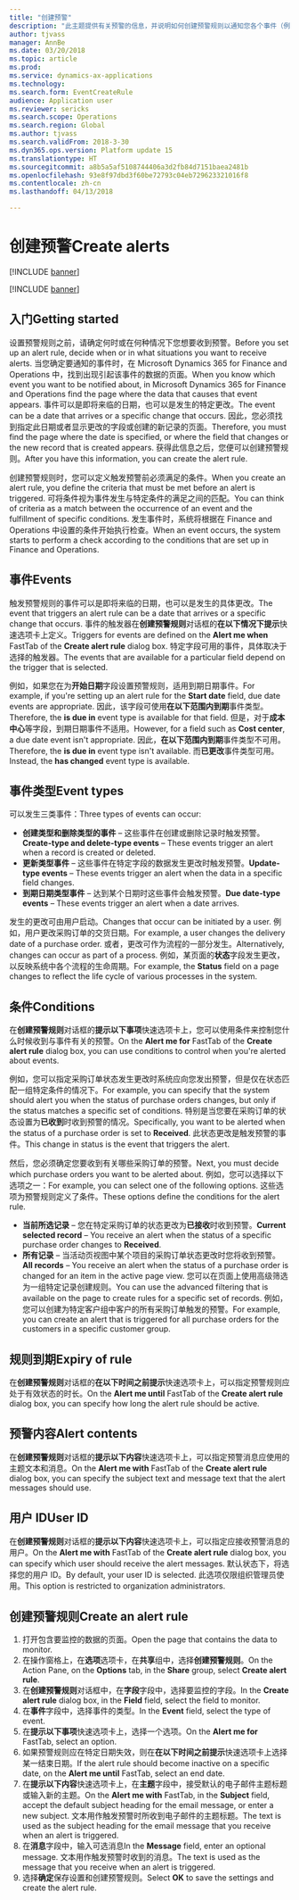 ```yaml
---
title: "创建预警"
description: "此主题提供有关预警的信息，并说明如何创建预警规则以通知您各个事件（例如到达的日期或发生的特定更改）。"
author: tjvass
manager: AnnBe
ms.date: 03/20/2018
ms.topic: article
ms.prod: 
ms.service: dynamics-ax-applications
ms.technology: 
ms.search.form: EventCreateRule
audience: Application user
ms.reviewer: sericks
ms.search.scope: Operations
ms.search.region: Global
ms.author: tjvass
ms.search.validFrom: 2018-3-30
ms.dyn365.ops.version: Platform update 15
ms.translationtype: HT
ms.sourcegitcommit: a8b5a5af5108744406a3d2fb84d7151baea2481b
ms.openlocfilehash: 93e8f97dbd3f60be72793c04eb729623321016f8
ms.contentlocale: zh-cn
ms.lasthandoff: 04/13/2018

---
```


# <a name="create-alerts"></a><span data-ttu-id="6718b-103">创建预警</span><span class="sxs-lookup"><span data-stu-id="6718b-103">Create alerts</span></span>

[!INCLUDE [banner](../includes/banner.md)]

[!INCLUDE [banner](../includes/pre-release.md)]

## <a name="getting-started"></a><span data-ttu-id="6718b-104">入门</span><span class="sxs-lookup"><span data-stu-id="6718b-104">Getting started</span></span>
<span data-ttu-id="6718b-105">设置预警规则之前，请确定何时或在何种情况下您想要收到预警。</span><span class="sxs-lookup"><span data-stu-id="6718b-105">Before you set up an alert rule, decide when or in what situations you want to receive alerts.</span></span> <span data-ttu-id="6718b-106">当您确定要通知的事件时，在 Microsoft Dynamics 365 for Finance and Operations 中，找到出现引起该事件的数据的页面。</span><span class="sxs-lookup"><span data-stu-id="6718b-106">When you know which event you want to be notified about, in Microsoft Dynamics 365 for Finance and Operations find the page where the data that causes that event appears.</span></span> <span data-ttu-id="6718b-107">事件可以是即将来临的日期，也可以是发生的特定更改。</span><span class="sxs-lookup"><span data-stu-id="6718b-107">The event can be a date that arrives or a specific change that occurs.</span></span> <span data-ttu-id="6718b-108">因此，您必须找到指定此日期或者显示更改的字段或创建的新记录的页面。</span><span class="sxs-lookup"><span data-stu-id="6718b-108">Therefore, you must find the page where the date is specified, or where the field that changes or the new record that is created appears.</span></span> <span data-ttu-id="6718b-109">获得此信息之后，您便可以创建预警规则。</span><span class="sxs-lookup"><span data-stu-id="6718b-109">After you have this information, you can create the alert rule.</span></span>

<span data-ttu-id="6718b-110">创建预警规则时，您可以定义触发预警前必须满足的条件。</span><span class="sxs-lookup"><span data-stu-id="6718b-110">When you create an alert rule, you define the criteria that must be met before an alert is triggered.</span></span> <span data-ttu-id="6718b-111">可将条件视为事件发生与特定条件的满足之间的匹配。</span><span class="sxs-lookup"><span data-stu-id="6718b-111">You can think of criteria as a match between the occurrence of an event and the fulfillment of specific conditions.</span></span> <span data-ttu-id="6718b-112">发生事件时，系统将根据在 Finance and Operations 中设置的条件开始执行检查。</span><span class="sxs-lookup"><span data-stu-id="6718b-112">When an event occurs, the system starts to perform a check according to the conditions that are set up in Finance and Operations.</span></span>

## <a name="events"></a><span data-ttu-id="6718b-113">事件</span><span class="sxs-lookup"><span data-stu-id="6718b-113">Events</span></span>
<span data-ttu-id="6718b-114">触发预警规则的事件可以是即将来临的日期，也可以是发生的具体更改。</span><span class="sxs-lookup"><span data-stu-id="6718b-114">The event that triggers an alert rule can be a date that arrives or a specific change that occurs.</span></span> <span data-ttu-id="6718b-115">事件的触发器在**创建预警规则**对话框的**在以下情况下提示**快速选项卡上定义。</span><span class="sxs-lookup"><span data-stu-id="6718b-115">Triggers for events are defined on the **Alert me when** FastTab of the **Create alert rule** dialog box.</span></span> <span data-ttu-id="6718b-116">特定字段可用的事件，具体取决于选择的触发器。</span><span class="sxs-lookup"><span data-stu-id="6718b-116">The events that are available for a particular field depend on the trigger that is selected.</span></span>

<span data-ttu-id="6718b-117">例如，如果您在为**开始日期**字段设置预警规则，适用到期日期事件。</span><span class="sxs-lookup"><span data-stu-id="6718b-117">For example, if you're setting up an alert rule for the **Start date** field, due date events are appropriate.</span></span> <span data-ttu-id="6718b-118">因此，该字段可使用**在以下范围内到期**事件类型。</span><span class="sxs-lookup"><span data-stu-id="6718b-118">Therefore, the **is due in** event type is available for that field.</span></span> <span data-ttu-id="6718b-119">但是，对于**成本中心**等字段，到期日期事件不适用。</span><span class="sxs-lookup"><span data-stu-id="6718b-119">However, for a field such as **Cost center**, a due date event isn't appropriate.</span></span> <span data-ttu-id="6718b-120">因此，**在以下范围内到期**事件类型不可用。</span><span class="sxs-lookup"><span data-stu-id="6718b-120">Therefore, the **is due in** event type isn't available.</span></span> <span data-ttu-id="6718b-121">而**已更改**事件类型可用。</span><span class="sxs-lookup"><span data-stu-id="6718b-121">Instead, the **has changed** event type is available.</span></span>

## <a name="event-types"></a><span data-ttu-id="6718b-122">事件类型</span><span class="sxs-lookup"><span data-stu-id="6718b-122">Event types</span></span>
<span data-ttu-id="6718b-123">可以发生三类事件：</span><span class="sxs-lookup"><span data-stu-id="6718b-123">Three types of events can occur:</span></span>

- <span data-ttu-id="6718b-124">**创建类型和删除类型的事件** – 这些事件在创建或删除记录时触发预警。</span><span class="sxs-lookup"><span data-stu-id="6718b-124">**Create-type and delete-type events** – These events trigger an alert when a record is created or deleted.</span></span>
- <span data-ttu-id="6718b-125">**更新类型事件** – 这些事件在特定字段的数据发生更改时触发预警。</span><span class="sxs-lookup"><span data-stu-id="6718b-125">**Update-type events** – These events trigger an alert when the data in a specific field changes.</span></span>
- <span data-ttu-id="6718b-126">**到期日期类型事件** – 达到某个日期时这些事件会触发预警。</span><span class="sxs-lookup"><span data-stu-id="6718b-126">**Due date-type events** – These events trigger an alert when a date arrives.</span></span>
    
<span data-ttu-id="6718b-127">发生的更改可由用户启动。</span><span class="sxs-lookup"><span data-stu-id="6718b-127">Changes that occur can be initiated by a user.</span></span> <span data-ttu-id="6718b-128">例如，用户更改采购订单的交货日期。</span><span class="sxs-lookup"><span data-stu-id="6718b-128">For example, a user changes the delivery date of a purchase order.</span></span> <span data-ttu-id="6718b-129">或者，更改可作为流程的一部分发生。</span><span class="sxs-lookup"><span data-stu-id="6718b-129">Alternatively, changes can occur as part of a process.</span></span> <span data-ttu-id="6718b-130">例如，某页面的**状态**字段发生更改，以反映系统中各个流程的生命周期。</span><span class="sxs-lookup"><span data-stu-id="6718b-130">For example, the **Status** field on a page changes to reflect the life cycle of various processes in the system.</span></span>

## <a name="conditions"></a><span data-ttu-id="6718b-131">条件</span><span class="sxs-lookup"><span data-stu-id="6718b-131">Conditions</span></span>
<span data-ttu-id="6718b-132">在**创建预警规则**对话框的**提示以下事项**快速选项卡上，您可以使用条件来控制您什么时候收到与事件有关的预警。</span><span class="sxs-lookup"><span data-stu-id="6718b-132">On the **Alert me for** FastTab of the **Create alert rule** dialog box, you can use conditions to control when you're alerted about events.</span></span>

<span data-ttu-id="6718b-133">例如，您可以指定采购订单状态发生更改时系统应向您发出预警，但是仅在状态匹配一组特定条件的情况下。</span><span class="sxs-lookup"><span data-stu-id="6718b-133">For example, you can specify that the system should alert you when the status of purchase orders changes, but only if the status matches a specific set of conditions.</span></span> <span data-ttu-id="6718b-134">特别是当您要在采购订单的状态设置为**已收到**时收到预警的情况。</span><span class="sxs-lookup"><span data-stu-id="6718b-134">Specifically, you want to be alerted when the status of a purchase order is set to **Received**.</span></span> <span data-ttu-id="6718b-135">此状态更改是触发预警的事件。</span><span class="sxs-lookup"><span data-stu-id="6718b-135">This change in status is the event that triggers the alert.</span></span>

<span data-ttu-id="6718b-136">然后，您必须确定您要收到有关哪些采购订单的预警。</span><span class="sxs-lookup"><span data-stu-id="6718b-136">Next, you must decide which purchase orders you want to be alerted about.</span></span> <span data-ttu-id="6718b-137">例如，您可以选择以下选项之一：</span><span class="sxs-lookup"><span data-stu-id="6718b-137">For example, you can select one of the following options.</span></span> <span data-ttu-id="6718b-138">这些选项为预警规则定义了条件。</span><span class="sxs-lookup"><span data-stu-id="6718b-138">These options define the conditions for the alert rule.</span></span>

- <span data-ttu-id="6718b-139">**当前所选记录** – 您在特定采购订单的状态更改为**已接收**时收到预警。</span><span class="sxs-lookup"><span data-stu-id="6718b-139">**Current selected record** – You receive an alert when the status of a specific purchase order changes to **Received**.</span></span>
- <span data-ttu-id="6718b-140">**所有记录** – 当活动页视图中某个项目的采购订单状态更改时您将收到预警。</span><span class="sxs-lookup"><span data-stu-id="6718b-140">**All records** – You receive an alert when the status of a purchase order is changed for an item in the active page view.</span></span> <span data-ttu-id="6718b-141">您可以在页面上使用高级筛选为一组特定记录创建规则。</span><span class="sxs-lookup"><span data-stu-id="6718b-141">You can use the advanced filtering that is available on the page to create rules for a specific set of records.</span></span> <span data-ttu-id="6718b-142">例如，您可以创建为特定客户组中客户的所有采购订单触发的预警。</span><span class="sxs-lookup"><span data-stu-id="6718b-142">For example, you can create an alert that is triggered for all purchase orders for the customers in a specific customer group.</span></span>
    
## <a name="expiry-of-rule"></a><span data-ttu-id="6718b-143">规则到期</span><span class="sxs-lookup"><span data-stu-id="6718b-143">Expiry of rule</span></span>
<span data-ttu-id="6718b-144">在**创建预警规则**对话框的**在以下时间之前提示**快速选项卡上，可以指定预警规则应处于有效状态的时长。</span><span class="sxs-lookup"><span data-stu-id="6718b-144">On the **Alert me until** FastTab of the **Create alert rule** dialog box, you can specify how long the alert rule should be active.</span></span>

## <a name="alert-contents"></a><span data-ttu-id="6718b-145">预警内容</span><span class="sxs-lookup"><span data-stu-id="6718b-145">Alert contents</span></span>
<span data-ttu-id="6718b-146">在**创建预警规则**对话框的**提示以下内容**快速选项卡上，可以指定预警消息应使用的主题文本和消息。</span><span class="sxs-lookup"><span data-stu-id="6718b-146">On the **Alert me with** FastTab of the **Create alert rule** dialog box, you can specify the subject text and message text that the alert messages should use.</span></span>

## <a name="user-id"></a><span data-ttu-id="6718b-147">用户 ID</span><span class="sxs-lookup"><span data-stu-id="6718b-147">User ID</span></span>
<span data-ttu-id="6718b-148">在**创建预警规则**对话框的**提示以下内容**快速选项卡上，可以指定应接收预警消息的用户。</span><span class="sxs-lookup"><span data-stu-id="6718b-148">On the **Alert me with** FastTab of the **Create alert rule** dialog box, you can specify which user should receive the alert messages.</span></span> <span data-ttu-id="6718b-149">默认状态下，将选择您的用户 ID。</span><span class="sxs-lookup"><span data-stu-id="6718b-149">By default, your user ID is selected.</span></span> <span data-ttu-id="6718b-150">此选项仅限组织管理员使用。</span><span class="sxs-lookup"><span data-stu-id="6718b-150">This option is restricted to organization administrators.</span></span>

## <a name="create-an-alert-rule"></a><span data-ttu-id="6718b-151">创建预警规则</span><span class="sxs-lookup"><span data-stu-id="6718b-151">Create an alert rule</span></span>
1. <span data-ttu-id="6718b-152">打开包含要监控的数据的页面。</span><span class="sxs-lookup"><span data-stu-id="6718b-152">Open the page that contains the data to monitor.</span></span>
2. <span data-ttu-id="6718b-153">在操作窗格上，在**选项**选项卡，在**共享**组中，选择**创建预警规则**。</span><span class="sxs-lookup"><span data-stu-id="6718b-153">On the Action Pane, on the **Options** tab, in the **Share** group, select **Create alert rule**.</span></span>
3. <span data-ttu-id="6718b-154">在**创建预警规则**对话框中，在**字段**字段中，选择要监控的字段。</span><span class="sxs-lookup"><span data-stu-id="6718b-154">In the **Create alert rule** dialog box, in the **Field** field, select the field to monitor.</span></span>
4. <span data-ttu-id="6718b-155">在**事件**字段中，选择事件的类型。</span><span class="sxs-lookup"><span data-stu-id="6718b-155">In the **Event** field, select the type of event.</span></span>
5. <span data-ttu-id="6718b-156">在**提示以下事项**快速选项卡上，选择一个选项。</span><span class="sxs-lookup"><span data-stu-id="6718b-156">On the **Alert me for** FastTab, select an option.</span></span>
6. <span data-ttu-id="6718b-157">如果预警规则应在特定日期失效，则在**在以下时间之前提示**快速选项卡上选择某一结束日期。</span><span class="sxs-lookup"><span data-stu-id="6718b-157">If the alert rule should become inactive on a specific date, on the **Alert me until** FastTab, select an end date.</span></span>
7. <span data-ttu-id="6718b-158">在**提示以下内容**快速选项卡上，在**主题**字段中，接受默认的电子邮件主题标题或输入新的主题。</span><span class="sxs-lookup"><span data-stu-id="6718b-158">On the **Alert me with** FastTab, in the **Subject** field, accept the default subject heading for the email message, or enter a new subject.</span></span> <span data-ttu-id="6718b-159">文本用作触发预警时所收到电子邮件的主题标题。</span><span class="sxs-lookup"><span data-stu-id="6718b-159">The text is used as the subject heading for the email message that you receive when an alert is triggered.</span></span>
8. <span data-ttu-id="6718b-160">在**消息**字段中，输入可选消息</span><span class="sxs-lookup"><span data-stu-id="6718b-160">In the **Message** field, enter an optional message.</span></span> <span data-ttu-id="6718b-161">文本用作触发预警时收到的消息。</span><span class="sxs-lookup"><span data-stu-id="6718b-161">The text is used as the message that you receive when an alert is triggered.</span></span>
9. <span data-ttu-id="6718b-162">选择**确定**保存设置和创建预警规则。</span><span class="sxs-lookup"><span data-stu-id="6718b-162">Select **OK** to save the settings and create the alert rule.</span></span>

